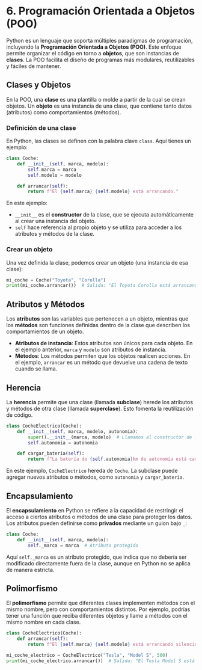 # 6. Programación Orientada a Objetos (POO)

Python es un lenguaje que soporta múltiples paradigmas de programación, incluyendo la **Programación Orientada a Objetos (POO)**. Este enfoque permite organizar el código en torno a **objetos**, que son instancias de **clases**. La POO facilita el diseño de programas más modulares, reutilizables y fáciles de mantener.

## Clases y Objetos

En la POO, una **clase** es una plantilla o molde a partir de la cual se crean objetos. Un **objeto** es una instancia de una clase, que contiene tanto datos (atributos) como comportamientos (métodos).

### Definición de una clase
En Python, las clases se definen con la palabra clave `class`. Aquí tienes un ejemplo:

```python
class Coche:
    def __init__(self, marca, modelo):
        self.marca = marca
        self.modelo = modelo

    def arrancar(self):
        return f"El {self.marca} {self.modelo} está arrancando."
``` 

En este ejemplo:
- `__init__` es el **constructor** de la clase, que se ejecuta automáticamente al crear una instancia del objeto.
- `self` hace referencia al propio objeto y se utiliza para acceder a los atributos y métodos de la clase.
  
### Crear un objeto
Una vez definida la clase, podemos crear un objeto (una instancia de esa clase):

```python
mi_coche = Coche("Toyota", "Corolla")
print(mi_coche.arrancar())  # Salida: "El Toyota Corolla está arrancando."
```

## Atributos y Métodos

Los **atributos** son las variables que pertenecen a un objeto, mientras que los **métodos** son funciones definidas dentro de la clase que describen los comportamientos de un objeto.

- **Atributos de instancia**: Estos atributos son únicos para cada objeto. En el ejemplo anterior, `marca` y `modelo` son atributos de instancia.
- **Métodos**: Los métodos permiten que los objetos realicen acciones. En el ejemplo, `arrancar` es un método que devuelve una cadena de texto cuando se llama.

## Herencia

La **herencia** permite que una clase (llamada **subclase**) herede los atributos y métodos de otra clase (llamada **superclase**). Esto fomenta la reutilización de código.

```python
class CocheElectrico(Coche):
    def __init__(self, marca, modelo, autonomia):
        super().__init__(marca, modelo)  # Llamamos al constructor de la clase base
        self.autonomia = autonomia

    def cargar_bateria(self):
        return f"La batería de {self.autonomia}km de autonomía está cargada."
```

En este ejemplo, `CocheElectrico` hereda de `Coche`. La subclase puede agregar nuevos atributos o métodos, como `autonomia` y `cargar_bateria`.

## Encapsulamiento

El **encapsulamiento** en Python se refiere a la capacidad de restringir el acceso a ciertos atributos o métodos de una clase para proteger los datos. Los atributos pueden definirse como **privados** mediante un guion bajo `_`:

```python
class Coche:
    def __init__(self, marca, modelo):
        self._marca = marca  # Atributo protegido
```

Aquí `self._marca` es un atributo protegido, que indica que no debería ser modificado directamente fuera de la clase, aunque en Python no se aplica de manera estricta.

## Polimorfismo

El **polimorfismo** permite que diferentes clases implementen métodos con el mismo nombre, pero con comportamientos distintos. Por ejemplo, podrías tener una función que reciba diferentes objetos y llame a métodos con el mismo nombre en cada clase.

```python
class CocheElectrico(Coche):
    def arrancar(self):
        return f"El {self.marca} {self.modelo} está arrancando silenciosamente."

mi_coche_electrico = CocheElectrico("Tesla", "Model S", 500)
print(mi_coche_electrico.arrancar())  # Salida: "El Tesla Model S está arrancando silenciosamente."
```

